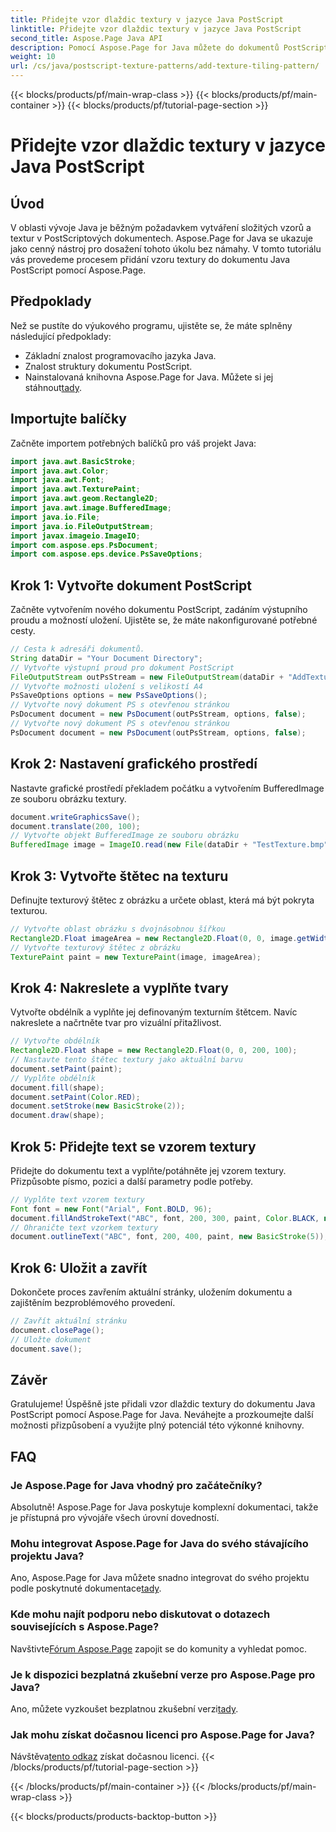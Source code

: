 ```yaml
---
title: Přidejte vzor dlaždic textury v jazyce Java PostScript
linktitle: Přidejte vzor dlaždic textury v jazyce Java PostScript
second_title: Aspose.Page Java API
description: Pomocí Aspose.Page for Java můžete do dokumentů PostScript bez námahy přidávat vzory dlaždic textury. Prozkoumejte našeho průvodce bezproblémovou integrací pro kreativní možnosti.
weight: 10
url: /cs/java/postscript-texture-patterns/add-texture-tiling-pattern/
---
```


{{< blocks/products/pf/main-wrap-class >}}
{{< blocks/products/pf/main-container >}}
{{< blocks/products/pf/tutorial-page-section >}}

# Přidejte vzor dlaždic textury v jazyce Java PostScript

## Úvod
V oblasti vývoje Java je běžným požadavkem vytváření složitých vzorů a textur v PostScriptových dokumentech. Aspose.Page for Java se ukazuje jako cenný nástroj pro dosažení tohoto úkolu bez námahy. V tomto tutoriálu vás provedeme procesem přidání vzoru textury do dokumentu Java PostScript pomocí Aspose.Page.
## Předpoklady
Než se pustíte do výukového programu, ujistěte se, že máte splněny následující předpoklady:
- Základní znalost programovacího jazyka Java.
- Znalost struktury dokumentu PostScript.
-  Nainstalovaná knihovna Aspose.Page for Java. Můžete si jej stáhnout[tady](https://releases.aspose.com/page/java/).
## Importujte balíčky
Začněte importem potřebných balíčků pro váš projekt Java:
```java
import java.awt.BasicStroke;
import java.awt.Color;
import java.awt.Font;
import java.awt.TexturePaint;
import java.awt.geom.Rectangle2D;
import java.awt.image.BufferedImage;
import java.io.File;
import java.io.FileOutputStream;
import javax.imageio.ImageIO;
import com.aspose.eps.PsDocument;
import com.aspose.eps.device.PsSaveOptions;
```
## Krok 1: Vytvořte dokument PostScript
Začněte vytvořením nového dokumentu PostScript, zadáním výstupního proudu a možností uložení. Ujistěte se, že máte nakonfigurované potřebné cesty.
```java
// Cesta k adresáři dokumentů.
String dataDir = "Your Document Directory";
// Vytvořte výstupní proud pro dokument PostScript
FileOutputStream outPsStream = new FileOutputStream(dataDir + "AddTextureTilingPattern_outPS.ps");
// Vytvořte možnosti uložení s velikostí A4
PsSaveOptions options = new PsSaveOptions();
// Vytvořte nový dokument PS s otevřenou stránkou
PsDocument document = new PsDocument(outPsStream, options, false);
// Vytvořte nový dokument PS s otevřenou stránkou
PsDocument document = new PsDocument(outPsStream, options, false);
```
## Krok 2: Nastavení grafického prostředí
Nastavte grafické prostředí překladem počátku a vytvořením BufferedImage ze souboru obrázku textury.
```java
document.writeGraphicsSave();
document.translate(200, 100);
// Vytvořte objekt BufferedImage ze souboru obrázku
BufferedImage image = ImageIO.read(new File(dataDir + "TestTexture.bmp"));
```
## Krok 3: Vytvořte štětec na texturu
Definujte texturový štětec z obrázku a určete oblast, která má být pokryta texturou.
```java
// Vytvořte oblast obrázku s dvojnásobnou šířkou
Rectangle2D.Float imageArea = new Rectangle2D.Float(0, 0, image.getWidth() * 2, image.getHeight());
// Vytvořte texturový štětec z obrázku
TexturePaint paint = new TexturePaint(image, imageArea);
```
## Krok 4: Nakreslete a vyplňte tvary
Vytvořte obdélník a vyplňte jej definovaným texturním štětcem. Navíc nakreslete a načrtněte tvar pro vizuální přitažlivost.
```java
// Vytvořte obdélník
Rectangle2D.Float shape = new Rectangle2D.Float(0, 0, 200, 100);
// Nastavte tento štětec textury jako aktuální barvu
document.setPaint(paint);
// Vyplňte obdélník
document.fill(shape);
document.setPaint(Color.RED);
document.setStroke(new BasicStroke(2));
document.draw(shape);
```
## Krok 5: Přidejte text se vzorem textury
Přidejte do dokumentu text a vyplňte/potáhněte jej vzorem textury. Přizpůsobte písmo, pozici a další parametry podle potřeby.
```java
// Vyplňte text vzorem textury
Font font = new Font("Arial", Font.BOLD, 96);
document.fillAndStrokeText("ABC", font, 200, 300, paint, Color.BLACK, new BasicStroke(2));
// Ohraničte text vzorkem textury
document.outlineText("ABC", font, 200, 400, paint, new BasicStroke(5));
```
## Krok 6: Uložit a zavřít
Dokončete proces zavřením aktuální stránky, uložením dokumentu a zajištěním bezproblémového provedení.
```java
// Zavřít aktuální stránku
document.closePage();
// Uložte dokument
document.save();
```
## Závěr
Gratulujeme! Úspěšně jste přidali vzor dlaždic textury do dokumentu Java PostScript pomocí Aspose.Page for Java. Neváhejte a prozkoumejte další možnosti přizpůsobení a využijte plný potenciál této výkonné knihovny.

## FAQ
### Je Aspose.Page for Java vhodný pro začátečníky?
Absolutně! Aspose.Page for Java poskytuje komplexní dokumentaci, takže je přístupná pro vývojáře všech úrovní dovedností.
### Mohu integrovat Aspose.Page for Java do svého stávajícího projektu Java?
 Ano, Aspose.Page for Java můžete snadno integrovat do svého projektu podle poskytnuté dokumentace[tady](https://reference.aspose.com/page/java/).
### Kde mohu najít podporu nebo diskutovat o dotazech souvisejících s Aspose.Page?
 Navštivte[Fórum Aspose.Page](https://forum.aspose.com/c/page/39) zapojit se do komunity a vyhledat pomoc.
### Je k dispozici bezplatná zkušební verze pro Aspose.Page pro Java?
 Ano, můžete vyzkoušet bezplatnou zkušební verzi[tady](https://releases.aspose.com/).
### Jak mohu získat dočasnou licenci pro Aspose.Page for Java?
 Návštěva[tento odkaz](https://purchase.aspose.com/temporary-license/) získat dočasnou licenci.
{{< /blocks/products/pf/tutorial-page-section >}}

{{< /blocks/products/pf/main-container >}}
{{< /blocks/products/pf/main-wrap-class >}}

{{< blocks/products/products-backtop-button >}}

